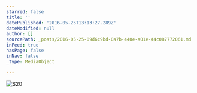 ```yaml
---
starred: false
title: ''
datePublished: '2016-05-25T13:13:27.289Z'
dateModified: null
author: []
sourcePath: _posts/2016-05-25-09d6c9bd-0a7b-440e-a01e-44c087772061.md
inFeed: true
hasPage: false
inNav: false
_type: MediaObject

---
```

![$20](https://the-grid-user-content.s3-us-west-2.amazonaws.com/7db0429b-06fb-456e-973a-bfb93cbfe457.jpg)